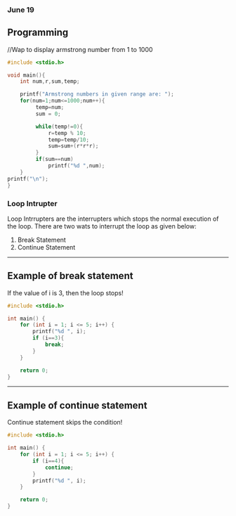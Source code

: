 ### June 19

## Programming

//Wap to display armstrong number from 1 to 1000

```c
#include <stdio.h>

void main(){
    int num,r,sum,temp;

    printf("Armstrong numbers in given range are: ");
    for(num=1;num<=1000;num++){
         temp=num;
         sum = 0;

         while(temp!=0){
             r=temp % 10;
             temp=temp/10;
             sum=sum+(r*r*r);
         }
         if(sum==num)
             printf("%d ",num);
    }
printf("\n");
} 
```

### Loop Intrupter

Loop Intrrupters are the interrupters which stops the normal execution of the loop. There are two wats to interrupt the loop as given below: 
1. Break Statement
1. Continue Statement

---
Example of break statement
-
If the value of i is 3, then the loop stops! 



```c
#include <stdio.h>

int main() {
    for (int i = 1; i <= 5; i++) {
        printf("%d ", i);
        if (i==3){
            break;
        }
    }

    return 0;
}
```

---
Example of continue statement
-
Continue statement skips the condition! 

```c
#include <stdio.h>

int main() {
    for (int i = 1; i <= 5; i++) {
        if (i==4){
            continue;
        }
        printf("%d ", i);
    }

    return 0;
}
```

